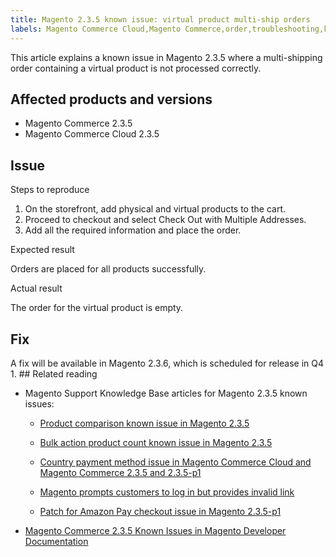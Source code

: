 ```yaml
---
title: Magento 2.3.5 known issue: virtual product multi-ship orders
labels: Magento Commerce Cloud,Magento Commerce,order,troubleshooting,known issues,product,multishipping,2.3.5,address
---
```


This article explains a known issue in Magento 2.3.5 where a multi-shipping order containing a virtual product is not processed correctly. 

## Affected products and versions

* Magento Commerce 2.3.5
* Magento Commerce Cloud 2.3.5

## Issue

Steps to reproduce

1. On the storefront, add physical and virtual products to the cart. 
1. Proceed to checkout and select Check Out with Multiple Addresses.
1. Add all the required information and place the order.

Expected result

Orders are placed for all products successfully. 

Actual result

The order for the virtual product is empty. 

## Fix

A fix will be available in Magento 2.3.6, which is scheduled for release in Q4 1. ## Related reading

* Magento Support Knowledge Base articles for Magento 2.3.5 known issues:   
    
    
    * [Product comparison known issue in Magento 2.3.5](https://support.magento.com/hc/en-us/articles/360043970452)
        
        
    * [Bulk action product count known issue in Magento 2.3.5](https://support.magento.com/hc/en-us/articles/360044839691)
        
        
    * [Country payment method issue in Magento Commerce Cloud and Magento Commerce 2.3.5 and 2.3.5-p1](https://support.magento.com/hc/en-us/articles/360043955991)
        
        
    * [Magento prompts customers to log in but provides invalid link](https://support.magento.com/hc/en-us/articles/360043857372)
        
        
    * [Patch for Amazon Pay checkout issue in Magento 2.3.5-p1](https://support.magento.com/hc/en-us/articles/360042646332)
        
        
    
    
    
* [Magento Commerce 2.3.5 Known Issues in Magento Developer Documentation](https://devdocs.magento.com/guides/v2.3/release-notes/release-notes-2-3-5-commerce.html#known-issues)